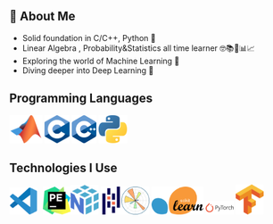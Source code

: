 
## 🚀 About Me
* Solid foundation in C/C++, Python 🐍 
* Linear Algebra , Probability&Statistics all time learner  🤓📚📐📊📈
* Exploring the world of Machine Learning 🤖
* Diving deeper into Deep Learning 🔭


## Programming Languages
<img src = 'https://github.com/omarTBakr/Images/blob/main/matlab.svg' height='50'/> <img src = 'https://github.com/omarTBakr/Images/blob/main/C_svg.png' height='50'/> <img src = 'https://github.com/omarTBakr/Images/blob/main/ISO_C%2B%2B_Logo.svg.png' height='50'/> <img src = 'https://github.com/omarTBakr/Images/blob/main/python-5.svg' height='50'/>   
 
 ## Technologies I Use
  <img src = 'https://github.com/omarTBakr/Images/blob/main/visual-studio-code-1-1.svg' width='50' style="margin-right: 10px;"/><img src = 'https://github.com/omarTBakr/Images/blob/main/pycharmedu-icon.svg' width='50'/><img src = 'https://github.com/omarTBakr/Images/blob/main/numpy-1.svg' width='50'/>  <img src = 'https://github.com/omarTBakr/Images/blob/main/pandas.svg' height='50'/><img src = 'https://github.com/omarTBakr/Images/blob/main/matplotlib-1.svg' width='50'/> <img src = 'https://github.com/omarTBakr/Images/blob/main/Scikit_learn_logo_small.svg.png' height='50'/> <img src = 'https://github.com/omarTBakr/Images/blob/main/pytorch-2.svg' width='50'/> <img src = 'https://github.com/omarTBakr/Images/blob/main/tensorflow-2.svg' width='50'/>  
 
